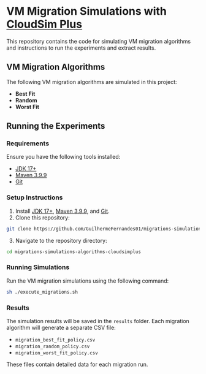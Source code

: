 # VM Migration Simulations with [CloudSim Plus](https://cloudsimplus.org/)

This repository contains the code for simulating VM migration algorithms and instructions to run the experiments and extract results.

## VM Migration Algorithms

The following VM migration algorithms are simulated in this project:
- **Best Fit**
- **Random**
- **Worst Fit**

## Running the Experiments

### Requirements
Ensure you have the following tools installed:
- [JDK 17+](https://www.oracle.com/java/technologies/downloads/)
- [Maven 3.9.9](https://maven.apache.org/download.cgi)
- [Git](https://git-scm.com/)

### Setup Instructions
1. Install [JDK 17+](https://www.oracle.com/java/technologies/downloads/), [Maven 3.9.9](https://maven.apache.org/download.cgi), and [Git](https://git-scm.com/).
2. Clone this repository:
  ```bash
  git clone https://github.com/GuilhermeFernandes01/migrations-simulations-algorithms-cloudsimplus
  ```
3. Navigate to the repository directory:
  ```bash
  cd migrations-simulations-algorithms-cloudsimplus
  ```

### Running Simulations
Run the VM migration simulations using the following command:
```bash
sh ./execute_migrations.sh
```

### Results
The simulation results will be saved in the `results` folder. Each migration algorithm will generate a separate CSV file:
- `migration_best_fit_policy.csv`
- `migration_random_policy.csv`
- `migration_worst_fit_policy.csv`

These files contain detailed data for each migration run.
